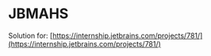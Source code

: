 # JBMAHS

Solution for: [https://internship.jetbrains.com/projects/781/](https://internship.jetbrains.com/projects/781/)
